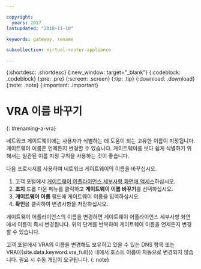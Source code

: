 ```yaml
---

copyright:
  years: 2017
lastupdated: "2018-11-10"

keywords: gateway, rename

subcollection: virtual-router-appliance

---
```


{:shortdesc: .shortdesc}
{:new_window: target="_blank"}
{:codeblock: .codeblock}
{:pre: .pre}
{:screen: .screen}
{:tip: .tip}
{:download: .download}
{:note: .note}
{:important: .important}

# VRA 이름 바꾸기
{: #renaming-a-vra}

네트워크 게이트웨이에는 사용자가 식별하는 데 도움이 되는 고유한 이름이 지정됩니다. 게이트웨이 이름은 언제든지 변경할 수 있습니다. 게이트웨이를 보다 쉽게 식별하기 위해서는 일관된 이름 지정 규칙을 사용하는 것이 좋습니다.

다음 프로시저를 사용하여 네트워크 게이트웨이의 이름을 바꾸십시오.

1. 고객 포털에서 [게이트웨이 어플라이언스 세부사항 화면에 액세스](/docs/infrastructure/virtual-router-appliance?topic=virtual-router-appliance-view-vra-details)하십시오.
2. **조치** 드롭 다운 메뉴를 클릭하고 **게이트웨이 이름 바꾸기**를 선택하십시오.
3. **게이트웨이 이름** 필드에 게이트웨이 이름을 입력하십시오.
4. **확인**을 클릭하여 변경사항을 저장하십시오.

게이트웨이 어플라이언스의 이름을 변경하면 게이트웨이 어플라이언스 세부사항 화면에서 이름이 즉시 변경됩니다. 위의 단계를 반복하여 게이트웨이 이름을 언제든지 변경할 수 있습니다.

고객 포털에서 VRA의 이름을 변경해도 보유하고 있을 수 있는 DNS 항목 또는 VRA({{site.data.keyword.vra_full}}) 내에서 호스트 이름이 자동으로 변경되지 않습니다. 필요 시 수동 개입이 요구됩니다.
{: note}
